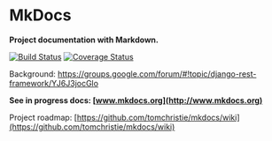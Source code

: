 # MkDocs

**Project documentation with Markdown.**

[![Build Status][travis-image]][travis-link]
[![Coverage Status][coveralls-image]][coveralls-link]

Background: https://groups.google.com/forum/#!topic/django-rest-framework/YJ6J3jocGlo

**See in progress docs: [www.mkdocs.org](http://www.mkdocs.org)**

Project roadmap: [https://github.com/tomchristie/mkdocs/wiki](https://github.com/tomchristie/mkdocs/wiki)

[travis-image]: https://travis-ci.org/tomchristie/mkdocs.png?branch=master
[travis-link]: https://travis-ci.org/tomchristie/mkdocs
[coveralls-image]: https://coveralls.io/repos/tomchristie/mkdocs/badge.png
[coveralls-link]: https://coveralls.io/r/tomchristie/mkdocs
